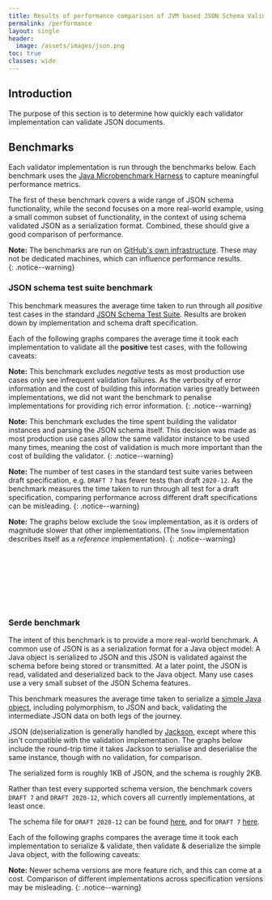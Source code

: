 ```yaml
---
title: Results of performance comparison of JVM based JSON Schema Validation Implementations
permalink: /performance
layout: single
header:
  image: /assets/images/json.png
toc: true
classes: wide
---
```


## Introduction

The purpose of this section is to determine how quickly each validator implementation can validate JSON documents.

## Benchmarks

Each validator implementation is run through the benchmarks below.
Each benchmark uses the [Java Microbenchmark Harness][jhm] to capture meaningful performance metrics.

The first of these benchmark covers a wide range of JSON schema functionality, while the second focuses on a more
real-world example, using a small common subset of functionality, in the context of using schema validated JSON
as a serialization format.  Combined, these should give a good comparison of performance.

**Note:**
The benchmarks are run on [GitHub's own infrastructure](https://docs.github.com/en/actions/using-github-hosted-runners/about-github-hosted-runners/about-github-hosted-runners). 
These may not be dedicated machines, which can influence performance results.   
{: .notice--warning}

### JSON schema test suite benchmark

This benchmark measures the average time taken to run through all _positive_ test cases in the standard
[JSON Schema Test Suite][JSON-Schema-Test-Suite]. 
Results are broken down by implementation and schema draft specification.

Each of the following graphs compares the average time it took each implementation to validate all the **positive**
test cases, with the following caveats:

**Note:**
This benchmark excludes _negative_ tests as most production use cases only see infrequent validation failures. 
As the verbosity of error information and the cost of building this information varies greatly between implementations,
we did not want the benchmark to penalise implementations for providing rich error information.
{: .notice--warning}

**Note:**
This benchmark excludes the time spent building the validator instances and parsing the JSON schema itself.
This decision was made as most production use cases allow the same validator instance to be used many times,
meaning the cost of validation is much more important than the cost of building the validator. 
{: .notice--warning}

**Note:** 
The number of test cases in the standard test suite varies between draft specification, e.g. `DRAFT 7` 
has fewer tests than draft `2020-12`.  As the benchmark measures the time taken to run through all test for a draft specification, 
comparing performance across different draft specifications can be misleading.
{: .notice--warning}

**Note:**
The graphs below exclude the `Snow` implementation, as it is orders of magnitude slower that other implementations.
(The `Snow` implementation describes itself as a _reference_ implementation).
{: .notice--warning}

<div>
  <canvas id="validateChart_Draft_04"></canvas>
</div>

&nbsp;

<div>
  <canvas id="validateChart_Draft_06"></canvas>
</div>

&nbsp;

<div>
  <canvas id="validateChart_Draft_07"></canvas>
</div>

&nbsp;

<div>
  <canvas id="validateChart_Draft_2019_09"></canvas>
</div>

&nbsp;

<div>
  <canvas id="validateChart_Draft_2020_12"></canvas>
</div>

### Serde benchmark

The intent of this benchmark is to provide a more real-world benchmark. A common use of JSON is as a serialization format
for a Java object model:  A Java object is serialized to JSON and this JSON is validated against the schema before being
stored or transmitted. At a later point, the JSON is read, validated and deserialized back to the Java object.
Many use cases use a very small subset of the JSON Schema features.

This benchmark measures the average time taken to serialize a [simple Java object][TestModel], including polymorphism,
to JSON and back, validating the intermediate JSON data on both legs of the journey. 

JSON (de)serialization is generally handled by [Jackson][Jackson], except where this isn't compatible with the validation implementation.
The graphs below include the round-trip time it takes Jackson to serialise and deserialise the same instance, though with no validation,
for comparison.

The serialized form is roughly 1KB of JSON, and the schema is roughly 2KB.

Rather than test every supported schema version, the benchmark covers `DRAFT 7` and  `DRAFT 2020-12`, which covers
all currently implementations, at least once.

The schema file for `DRAFT 2020-12` can be found [here][2020-schema], and for `DRAFT 7` [here][7-schema].

Each of the following graphs compares the average time it took each implementation to serialize & validate, 
then validate & deserialize the simple Java object, with the following caveats:

**Note:**
Newer schema versions are more feature rich, and this can come at a cost.
Comparison of different implementations across specification versions may be misleading. 
{: .notice--warning}

<div>
  <canvas id="serdeChart_Draft_07"></canvas>
</div>

&nbsp;

<div>
  <canvas id="serdeChart_Draft_2020_12"></canvas>
</div>

[//]: # (Chart scripts: https://www.chartjs.org/docs/latest/)
<script src="https://cdn.jsdelivr.net/npm/chart.js"></script>

[//]: # (Table scripts: https://github.com/fiduswriter/Simple-DataTables)
<link href="https://cdn.jsdelivr.net/npm/simple-datatables@7.3.0/dist/style.css" rel="stylesheet" type="text/css">
<script src="https://cdn.jsdelivr.net/npm/simple-datatables@7.3.0" type="text/javascript"></script>

[//]: # (IMPLEMENTATIONS_JSON, PERFORMANCE_JSON)
<script>
    const implData = {% include implementations.json %};

    const performanceData = {% include benchmark_results.json %};

    function buildCharts(benchmarkName, title, elementIdPrefix, drafts, includeSnow){
      let results = performanceData
        .filter(r => r.benchmark.includes(benchmarkName))
        .filter(r => includeSnow || !r.benchmark.includes('_Snow'));

      drafts.forEach(function(draft) {
        let draftData = results.filter(r => r.benchmark.includes(draft)).sort(function(a, b) {
          return a.primaryMetric.score - b.primaryMetric.score;
        });

        let implNames = draftData.map(r => r.benchmark.substring(r.benchmark.lastIndexOf('_') + 1));
        new Chart(document.getElementById(elementIdPrefix + draft), 
          {
            type: 'bar',
            data: {
              labels: implNames,
              datasets: [{
                data: draftData.map(r => r.primaryMetric.score),
                borderColor: implNames.map(implName => implData.find(impl => impl.shortName === implName).color),
                backgroundColor: implNames.map(implName => implData.find(impl => impl.shortName === implName).color.replace('rgb', 'rgba').replace(')', ',0.2)')),
                borderWidth: 1
             }]
            },
            options: {
              plugins: {
                  title: {
                      display: true,
                      text: draft + ' ' + title + ' (lower is better)'
                  },
                  legend: {
                      display: false
                  }
              },
              scales: {
                y: {
                  beginAtZero: true,
                  title: {
                    display: true,
                    text: draftData[0].primaryMetric.scoreUnit
                  }
                }
              }
            },
          });
      });
  } 

  buildCharts('JsonValidateBenchmark', 'Validator Performance', 'validateChart_', ["Draft_04", "Draft_06", "Draft_07", "Draft_2019_09", "Draft_2020_12"], false);
  buildCharts('JsonSerdeBenchmark', 'Serde Performance', 'serdeChart_', ["Draft_07", "Draft_2020_12"], true);
</script>


[JSON-Schema-Test-Suite]: https://github.com/json-schema-org/JSON-Schema-Test-Suite
[jhm]: https://github.com/openjdk/jmh
[TestModel]: https://github.com/creek-service/json-schema-validation-comparison/blob/main/src/main/java/org/creekservice/kafka/test/perf/model/ModelState.java
[Jackson]: https://github.com/FasterXML/jackson-databind
[2020-schema]: https://github.com/creek-service/json-schema-validation-comparison/blob/main/src/main/resources/schema-draft-2020-12.json
[7-schema]: https://github.com/creek-service/json-schema-validation-comparison/blob/main/src/main/resources/schema-draft-7.json